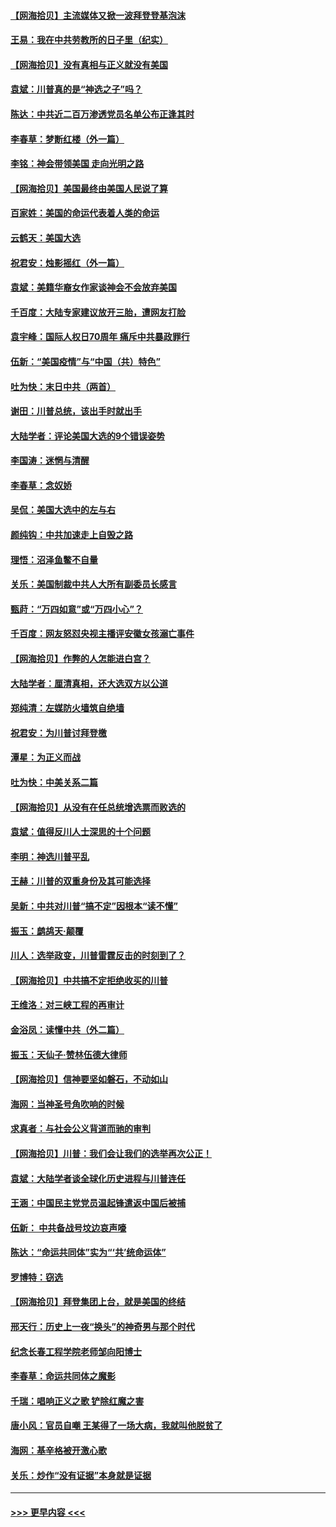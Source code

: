 #### [【网海拾贝】主流媒体又掀一波拜登登基泡沫](../pages/nsc993/n12624000.md?t=12161551) 
#### [王易：我在中共劳教所的日子里（纪实）](../pages/nsc993/n12623303.md?t=12161551) 
#### [【网海拾贝】没有真相与正义就没有美国](../pages/nsc993/n12621885.md?t=12161551) 
#### [袁斌：川普真的是“神选之子”吗？](../pages/nsc993/n12621749.md?t=12161551) 
#### [陈达：中共近二百万渗透党员名单公布正逢其时](../pages/nsc993/n12620870.md?t=12161551) 
#### [李春草：梦断红楼（外一篇）](../pages/nsc993/n12619122.md?t=12161551) 
#### [李铭：神会带领美国 走向光明之路](../pages/nsc993/n12618584.md?t=12161551) 
#### [【网海拾贝】美国最终由美国人民说了算](../pages/nsc993/n12617255.md?t=12161551) 
#### [百家姓：美国的命运代表着人类的命运](../pages/nsc993/n12615838.md?t=12161551) 
#### [云鹤天：美国大选](../pages/nsc993/n12615994.md?t=12161551) 
#### [祝君安：烛影摇红（外一篇）](../pages/nsc993/n12615975.md?t=12161551) 
#### [袁斌：美籍华裔女作家谈神会不会放弃美国](../pages/nsc993/n12615263.md?t=12161551) 
#### [千百度：大陆专家建议放开三胎，遭网友打脸](../pages/nsc993/n12614456.md?t=12161551) 
#### [袁宇峰：国际人权日70周年 痛斥中共暴政罪行](../pages/nsc993/n12611965.md?t=12161551) 
#### [伍新：“美国疫情”与“中国（共）特色”](../pages/nsc993/n12611463.md?t=12161551) 
#### [吐为快：末日中共（两首）](../pages/nsc993/n12611461.md?t=12161551) 
#### [谢田：川普总统，该出手时就出手](../pages/nsc993/n12610905.md?t=12161551) 
#### [大陆学者：评论美国大选的9个错误姿势](../pages/nsc993/n12609586.md?t=12161551) 
#### [李国涛：迷惘与清醒](../pages/nsc993/n12607532.md?t=12161551) 
#### [李春草：念奴娇](../pages/nsc993/n12607083.md?t=12161551) 
#### [吴侃：美国大选中的左与右](../pages/nsc993/n12607054.md?t=12161551) 
#### [颜纯钩：中共加速走上自毁之路](../pages/nsc993/n12606473.md?t=12161551) 
#### [理悟：沼泽鱼鳖不自量](../pages/nsc993/n12606454.md?t=12161551) 
#### [关乐：美国制裁中共人大所有副委员长感言](../pages/nsc993/n12606442.md?t=12161551) 
#### [甄莳：“万四如意”或“万四小心”？](../pages/nsc993/n12606091.md?t=12161551) 
#### [千百度：网友怒怼央视主播评安徽女孩溺亡事件](../pages/nsc993/n12605370.md?t=12161551) 
#### [【网海拾贝】作弊的人怎能进白宫？](../pages/nsc993/n12603546.md?t=12161551) 
#### [大陆学者：厘清真相，还大选双方以公道](../pages/nsc993/n12603475.md?t=12161551) 
#### [郑纯清：左媒防火墙筑自绝墙](../pages/nsc993/n12602226.md?t=12161551) 
#### [祝君安：为川普讨拜登檄](../pages/nsc993/n12602199.md?t=12161551) 
#### [潭星：为正义而战](../pages/nsc993/n12600926.md?t=12161551) 
#### [吐为快：中美关系二篇](../pages/nsc993/n12600908.md?t=12161551) 
#### [【网海拾贝】从没有在任总统增选票而败选的](../pages/nsc993/n12600435.md?t=12161551) 
#### [袁斌：值得反川人士深思的十个问题](../pages/nsc993/n12600332.md?t=12161551) 
#### [李明：神选川普平乱](../pages/nsc993/n12599751.md?t=12161551) 
#### [王赫：川普的双重身份及其可能选择](../pages/nsc993/n12599723.md?t=12161551) 
#### [吴新：中共对川普“搞不定”因根本“读不懂”](../pages/nsc993/n12599502.md?t=12161551) 
#### [振玉：鹧鸪天‧颠覆](../pages/nsc993/n12599494.md?t=12161551) 
#### [川人：选举政变，川普雷霆反击的时刻到了？](../pages/nsc993/n12599291.md?t=12161551) 
#### [【网海拾贝】中共搞不定拒绝收买的川普](../pages/nsc993/n12598955.md?t=12161551) 
#### [王维洛：对三峡工程的再审计](../pages/nsc993/n12598436.md?t=12161551) 
#### [金浴凤：读懂中共（外二篇）](../pages/nsc993/n12597943.md?t=12161551) 
#### [振玉：天仙子‧赞林伍德大律师](../pages/nsc993/n12597929.md?t=12161551) 
#### [【网海拾贝】信神要坚如磐石，不动如山](../pages/nsc993/n12597901.md?t=12161551) 
#### [海网：当神圣号角吹响的时候](../pages/nsc993/n12595891.md?t=12161551) 
#### [求真者：与社会公义背道而驰的审判](../pages/nsc993/n12595868.md?t=12161551) 
#### [【网海拾贝】川普：我们会让我们的选举再次公正！](../pages/nsc993/n12594930.md?t=12161551) 
#### [袁斌：大陆学者谈全球化历史进程与川普连任](../pages/nsc993/n12594690.md?t=12161551) 
#### [王涵：中国民主党党员温起锋遣返中国后被捕](../pages/nsc993/n12594540.md?t=12161551) 
#### [伍新： 中共备战号坟边哀声嚎](../pages/nsc993/n12593086.md?t=12161551) 
#### [陈达：“命运共同体”实为“‘共’统命运体”](../pages/nsc993/n12590865.md?t=12161551) 
#### [罗博特：窃选](../pages/nsc993/n12590619.md?t=12161551) 
#### [【网海拾贝】拜登集团上台，就是美国的终结](../pages/nsc993/n12589725.md?t=12161551) 
#### [邢天行：历史上一夜“换头”的神奇男与那个时代](../pages/nsc993/n12589424.md?t=12161551) 
#### [纪念长春工程学院老师邹向阳博士](../pages/nsc993/n12585390.md?t=12161551) 
#### [李春草：命运共同体之魔影](../pages/nsc993/n12585026.md?t=12161551) 
#### [千瑞：唱响正义之歌 铲除红魔之害](../pages/nsc993/n12585002.md?t=12161551) 
#### [唐小风：官员自嘲 王某得了一场大病，我就叫他脱贫了](../pages/nsc993/n12584981.md?t=12161551) 
#### [海网：基辛格被开激心歌](../pages/nsc993/n12584946.md?t=12161551) 
#### [关乐：炒作“没有证据”本身就是证据](../pages/nsc993/n12583146.md?t=12161551) 

----
#### [ >>> 更早内容 <<< ](../indexes/nsc993-earlier.md)
